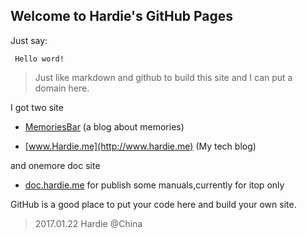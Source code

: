## Welcome to Hardie's GitHub Pages

Just say:

`` Hello word!``  

> Just like markdown and github to build this site and I can put a domain here.

I got two site

*  [MemoriesBar](http://www.huiyibar.com) (a blog about memories)

*  [www.Hardie.me](http://www.hardie.me) (My tech blog)

and onemore doc site 

*  [doc.hardie.me](http://doc.hardie.me) for publish some manuals,currently for itop only

GitHub is a good place to put your code here and build your own site.

> 2017.01.22 Hardie @China
